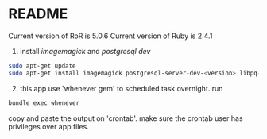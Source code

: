 # README

Current version of RoR is 5.0.6
Current version of Ruby is 2.4.1

1. install *imagemagick* and *postgresql dev*

```bash
sudo apt-get update
sudo apt-get install imagemagick postgresql-server-dev-<version> libpq-dev
```

2. this app use 'whenever gem' to scheduled task overnight. run

```bash
bundle exec whenever
```
copy and paste the output on 'crontab'. make sure the crontab user has privileges over app files.